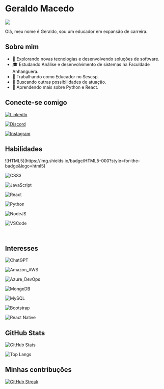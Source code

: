 # Geraldo Macedo
![](https://komarev.com/ghpvc/?username=iuricode&color=006bed)

Olá, meu nome é Geraldo, sou um educador em expansão de carreira.

## Sobre mim

- 🤔 Explorando novas tecnologias e desenvolvendo soluções de software.
- 🎓 Estudando Análise e desenvolvimento de sistemas na Faculdade Anhanguera.
- 💼 Trabalhando como Educador no Sescsp.
- 💼 Buscando outras possibilidades de atuação.
- 🌱 Aprendendo mais sobre Python e React.


## Conecte-se comigo

[![LinkedIn](https://img.shields.io/badge/LinkedIn-000?style=for-the-badge&logo=linkedin&logoColor=0E76A8)](https://www.linkedin.com) 

[![Discord](https://img.shields.io/badge/Discord-000?style=for-the-badge&logo=discord)](https://www.discord.com/in/geraldomacedo)

[![Instagram](https://img.shields.io/badge/Instagram-000?style=for-the-badge&logo=instagram)](https://www.instagram.com)

## Habilidades
<div style="display: inline_block">
![HTML5](https://img.shields.io/badge/HTML5-000?style=for-the-badge&logo=html5)

![CSS3](https://img.shields.io/badge/CSS3-000?style=for-the-badge&logo=css3&logoColor=264CE4)

![JavaScript](https://img.shields.io/badge/JavaScript-000?style=for-the-badge&logo=javascript)

![React](https://img.shields.io/badge/React-000?style=for-the-badge&logo=react)

![Python](https://img.shields.io/badge/Python-000?style=for-the-badge&logo=python)

![NodeJS](https://img.shields.io/badge/node.js-000?style=for-the-badge&logo=node.js&logoColor=white)

![VSCode](https://img.shields.io/badge/VSCode-000?style=for-the-badge&logo=visual%20studio%20code&logoColor=white)

</div><br> 

## Interesses

![ChatGPT](https://img.shields.io/badge/ChatGPT-74aa9c?style=for-the-badge&logo=openai&logoColor=white)

![Amazon_AWS](https://img.shields.io/badge/Amazon_AWS-FF9900?style=for-the-badge&logo=amazonaws&logoColor=white)

![Azure_DevOps](https://img.shields.io/badge/Azure_DevOps-0078D7?style=for-the-badge&logo=azure-devops&logoColor=white)

![MongoDB](https://img.shields.io/badge/MongoDB-4EA94B?style=for-the-badge&logo=mongodb&logoColor=white)

![MySQL](https://img.shields.io/badge/MySQL-005C84?style=for-the-badge&logo=mysql&logoColor=white)

![Bootstrap](https://img.shields.io/badge/Bootstrap-563D7C?style=for-the-badge&logo=bootstrap&logoColor=white)

![React Native](https://img.shields.io/badge/React_Native-20232A?style=for-the-badge&logo=react&logoColor=61DAFB)

## GitHub Stats

![GitHub Stats](https://github-readme-stats.vercel.app/api?username=geraldo-macedo&theme=transparent&bg_color=000&border_color=30A3DC&show_icons=true&icon_color=30A3DC&title_color=E94D5F&text_color=FFF)

![Top Langs](https://github-readme-stats-git-masterrstaa-rickstaa.vercel.app/api/top-langs/?username=geraldo-macedo&bg_color=000&border_color=30A3DC&title_color=E94D5F&text_color=FFF)

## Minhas contribuções

[![GitHub Streak](https://streak-stats.demolab.com/?user=geraldo-macedo&theme=bear&background=000&border=30A3DC&dates=FFF)](https://git.io/streak-stats)
